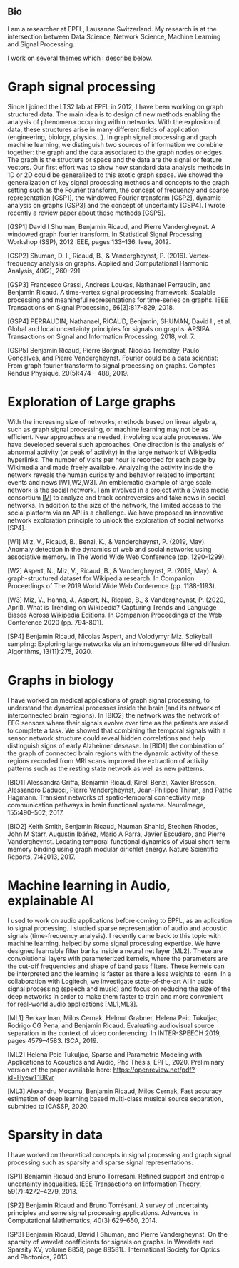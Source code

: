 ## Bio

I am a researcher at EPFL, Lausanne Switzerland. My research is at the intersection between Data Science, Network Science, Machine Learning and Signal Processing. 

I work on several themes which I describe below. 

# Graph signal processing
Since I joined the LTS2 lab at EPFL in 2012, I have been working on graph structured data. The main idea is to design of new methods enabling the analysis of phenomena occurring within networks. With the explosion of data, these structures arise in many different fields of application (engineering, biology, physics...). In graph signal processing and graph machine learning,  we distinguish two sources of information we combine together: the graph and the data associated to the graph nodes or edges. The graph is the structure or space and the data are the signal or feature vectors. Our first effort was to show how standard data analysis methods in 1D or 2D could be generalized to this exotic graph space. We showed the generalization of key signal processing methods and concepts to the graph setting such as the Fourier transform, the concept of frequency and sparse representation [GSP1], the windowed Fourier transform [GSP2], dynamic analysis on graphs [GSP3] and the concept of uncertainty [GSP4]. I wrote recently a review paper about these methods [GSP5]. 

[GSP1] David I Shuman, Benjamin Ricaud, and Pierre Vandergheynst. A windowed graph fourier transform. In Statistical Signal Processing Workshop (SSP), 2012 IEEE, pages 133–136. Ieee, 2012.

[GSP2] Shuman, D. I., Ricaud, B., & Vandergheynst, P. (2016). Vertex-frequency analysis on graphs. Applied and Computational Harmonic Analysis, 40(2), 260-291.

[GSP3] Francesco Grassi, Andreas Loukas, Nathanael Perraudin, and Benjamin Ricaud. A time-vertex signal processing framework: Scalable processing and meaningful representations for time-series on graphs. IEEE Transactions on Signal Processing, 66(3):817–829, 2018.

[GSP4] PERRAUDIN, Nathanael, RICAUD, Benjamin, SHUMAN, David I., et al. Global and local uncertainty principles for signals on graphs. APSIPA Transactions on Signal and Information Processing, 2018, vol. 7.

[GSP5] Benjamin Ricaud, Pierre Borgnat, Nicolas Tremblay, Paulo Gonçalves, and Pierre Vandergheynst. Fourier could be a data scientist: From graph fourier transform to signal processing on graphs. Comptes Rendus Physique, 20(5):474 – 488, 2019.

# Exploration of Large graphs
With the increasing size of networks, methods based on linear algebra, such as graph signal processing, or machine learning may not be as efficient. New approaches are needed, involving scalable processes. We have developed several such approaches. One direction is the analysis of abnormal activity (or peak of activity) in the large network of Wikipedia hyperlinks. The number of visits per hour is recorded for each page by Wikimedia and made freely available. Analyzing the activity inside the network reveals the human curiosity and behavior related to important events and news [W1,W2,W3]. An emblematic example of large scale network is the social network. I am involved in a project with a Swiss media consortium [IMI](https://www.media-initiative.ch/) to analyze and track controversies and fake news in social networks. In addition to the size of the network, the limited access to the social platform via an API is a challenge. We have proposed an innovative network exploration principle to unlock the exploration of social networks [SP4].

[W1] Miz, V., Ricaud, B., Benzi, K., & Vandergheynst, P. (2019, May). Anomaly detection in the dynamics of web and social networks using associative memory. In The World Wide Web Conference (pp. 1290-1299).

[W2] Aspert, N., Miz, V., Ricaud, B., & Vandergheynst, P. (2019, May). A graph-structured dataset for Wikipedia research. In Companion Proceedings of The 2019 World Wide Web Conference (pp. 1188-1193).

[W3] Miz, V., Hanna, J., Aspert, N., Ricaud, B., & Vandergheynst, P. (2020, April). What is Trending on Wikipedia? Capturing Trends and Language Biases Across Wikipedia Editions. In Companion Proceedings of the Web Conference 2020 (pp. 794-801).

[SP4] Benjamin Ricaud, Nicolas Aspert, and Volodymyr Miz. Spikyball sampling: Exploring large networks via an inhomogeneous filtered diffusion. Algorithms, 13(11):275, 2020.

# Graphs in biology
I have worked on medical applications of graph signal processing, to understand the dynamical processes inside the brain (and its network of interconnected brain regions). In [BIO2] the network was the network of EEG sensors where their signals evolve over time as the patients are asked to complete a task. We showed that combining the temporal signals with a sensor network structure could reveal hidden correlations and help distinguish signs of early Alzheimer desease. In [BIO1] the combination of the graph of connected brain regions with the dynamic activity of these regions recorded from MRI scans improved the extraction of activity patterns such as the resting state network as well as new patterns.

[BIO1] Alessandra Griffa, Benjamin Ricaud, Kirell Benzi, Xavier Bresson, Alessandro Daducci, Pierre Vandergheynst, Jean-Philippe Thiran, and Patric Hagmann. Transient networks of spatio-temporal connectivity map communication pathways in brain functional systems. NeuroImage, 155:490–502, 2017.

[BIO2] Keith Smith, Benjamin Ricaud, Nauman Shahid, Stephen Rhodes, John M Starr, Augustin Ibáñez, Mario A Parra, Javier Escudero, and Pierre Vandergheynst. Locating temporal functional dynamics of visual short-term memory binding using graph modular dirichlet energy. Nature Scientific Reports, 7:42013, 2017.

# Machine learning in Audio, explainable AI
I used to work on audio applications before coming to EPFL, as an aplication to signal processing. I studied sparse representation of audio and acoustic signals (time-frequency analysis). I recently came back to this topic with machine learning, helped by some signal processing expertise. We have designed learnable filter banks inside a neural net layer [ML2]. These are convolutional layers with parameterized kernels, where the parameters are the cut-off frequencies and shape of band pass filters. These kernels can be interpreted and the learning is faster as there a less weights to learn.
In a collaboration with Logitech, we investigate state-of-the-art AI in audio signal processing (speech and music) and focus on reducing the size of the deep networks in order to make them faster to train and more convenient for real-world audio applications [ML1,ML3]. 

[ML1] Berkay Inan, Milos Cernak, Helmut Grabner, Helena Peic Tukuljac, Rodrigo CG Pena, and Benjamin Ricaud. Evaluating audiovisual source separation in the context of video conferencing. In INTER-SPEECH 2019, pages 4579–4583. ISCA, 2019.

[ML2] Helena Peic Tukuljac, Sparse and Parametric Modeling with Applications to Acoustics and Audio, Phd Thesis, EPFL, 2020. Preliminary version of the paper available here: https://openreview.net/pdf?id=HyewT1BKvr

[ML3] Alexandru Mocanu, Benjamin Ricaud, Milos Cernak, Fast accuracy estimation of deep learning based multi-class musical source separation, submitted to ICASSP, 2020.

# Sparsity in data
I have worked on theoretical concepts in signal processing and graph signal processing such as sparsity and sparse signal representations.

[SP1] Benjamin Ricaud and Bruno Torrésani. Refined support and entropic uncertainty inequalities. IEEE Transactions on Information Theory, 59(7):4272–4279, 2013.

[SP2] Benjamin Ricaud and Bruno Torrésani. A survey of uncertainty principles and some signal processing applications. Advances in Computational Mathematics, 40(3):629–650, 2014.

[SP3] Benjamin Ricaud, David I Shuman, and Pierre Vandergheynst. On the sparsity of wavelet coefficients for signals on graphs. In Wavelets and Sparsity XV, volume 8858, page 88581L. International Society for Optics and Photonics, 2013.